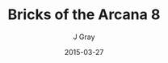 ---
title: 'Bricks of the Arcana 8'
alt: 'Mysteries of the Arcana'
date: '2015-03-27'
author: 'J Gray'
artist: 'Keira'
chapter: 'None'
filler: false
---